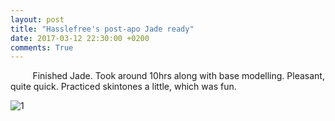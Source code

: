 ```yaml
---
layout: post
title: "Hasslefree's post-apo Jade ready"
date: 2017-03-12 22:30:00 +0200
comments: True
---
```



&nbsp;&nbsp;&nbsp;&nbsp;&nbsp;&nbsp;&nbsp;&nbsp;
Finished Jade. Took around 10hrs along with base modelling. Pleasant, quite quick. Practiced skintones a little, which was fun. 

![1](http://drive.google.com/uc?export=view&id=0B8W6Bk6dW7caQ2NyY0RteTZlVEk)



